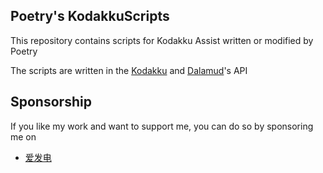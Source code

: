 ## Poetry's KodakkuScripts
This repository contains scripts for Kodakku Assist written or modified by Poetry

The scripts are written in the [Kodakku](https://raw.githubusercontent.com/Karlin-Z/DalamudPlugins/main/pluginmaster.json) and [Dalamud](https://github.com/goatcorp/FFXIVQuickLauncher)'s API

## Sponsorship
If you like my work and want to support me, you can do so by sponsoring me on 
- [爱发电](https://afdian.com/a/poetry06546)